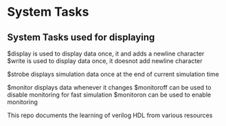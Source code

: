 # System Tasks
## System Tasks used for displaying

$display is used to display data once, it and adds a newline character
$write is used to display data once, it doesnot add newline character

$strobe displays simulation data once at the end of current simulation time

$monitor displays data whenever it changes
$monitoroff can be used to disable monitoring for fast simulation
$monitoron can be used to enable monitoring
  
This repo documents the learning of verilog HDL from various resources
